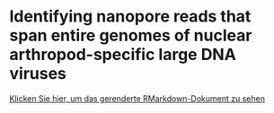 # Identifying nanopore reads that span entire genomes of nuclear arthropod-specific large DNA viruses

[Klicken Sie hier, um das gerenderte RMarkdown-Dokument zu sehen](Nanopore-NALDV.html)
